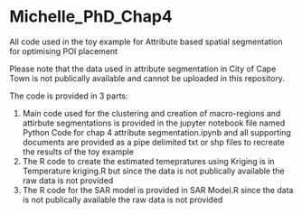 # Michelle_PhD_Chap4
All code used in the toy example for Attribute based spatial segmentation for optimising POI placement

Please note that the data used in attribute segmentation in City of Cape Town is not publically available and cannot be uploaded in this repository.

The code is provided in 3 parts:
1) Main code used for the clustering and creation of macro-regions and attirbute segmentations is provided in the jupyter notebook file named Python Code for chap 4 attribute segmentation.ipynb and all supporting documents are provided as a pipe delimited txt or shp files to recreate the results of the toy example
2) The R code to create the estimated temepratures using Kriging is in Temperature kriging.R but since the data is not publically available the raw data is not provided
3) The R code for the SAR model is provided in SAR Model.R since the data is not publically available the raw data is not provided
